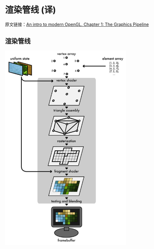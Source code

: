 # 渲染管线 (译)

原文链接：[An intro to modern OpenGL. Chapter 1: The Graphics Pipeline](https://duriansoftware.com/joe/an-intro-to-modern-opengl.-chapter-1:-the-graphics-pipeline)

## 渲染管线

<img src="https://github.com/zqiangxu/webgl/blob/main/assets/book/lesson22/graphics-pipeline.png?raw=true" width="400px"/>
